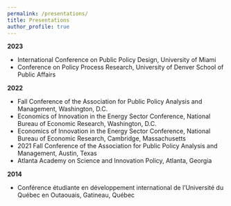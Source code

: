 ```yaml
---
permalink: /presentations/
title: Presentations
author_profile: true
---
```


**2023**

* International Conference on Public Policy Design, University of Miami
* Conference on Policy Process Research, University of Denver School of Public
Affairs

**2022**

* Fall Conference of the Association for Public Policy Analysis and Management, Washington, D.C.
* Economics of Innovation in the Energy Sector Conference, National Bureau of
Economic Research, Washington, D.C.
* Economics of Innovation in the Energy Sector Conference, National Bureau of
Economic Research, Cambridge, Massachusetts
* 2021 Fall Conference of the Association for Public Policy Analysis and Management, Austin, Texas
* Atlanta Academy on Science and Innovation Policy, Atlanta, Georgia

**2014**
* Conférence étudiante en développement international de l’Université du Québec en Outaouais, Gatineau, Québec
